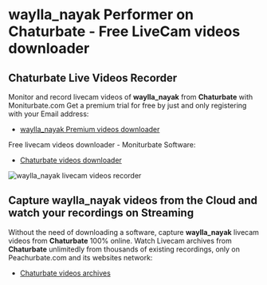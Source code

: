# waylla_nayak Performer on Chaturbate - Free LiveCam videos downloader

## Chaturbate Live Videos Recorder

Monitor and record livecam videos of **waylla_nayak** from **Chaturbate** with Moniturbate.com
Get a premium trial for free by just and only registering with your Email address:
* [waylla_nayak Premium videos downloader](https://moniturbate.com/request-demo-licence-key.html)

Free livecam videos downloader - Moniturbate Software:
* [Chaturbate videos downloader](https://moniturbate.com/moniturbate-download-software.html)

![waylla_nayak livecam videos recorder](https://peachurnet.com/templates/moniturbate-software.png)


## Capture waylla_nayak videos from the Cloud and watch your recordings on Streaming

Without the need of downloading a software, capture **waylla_nayak** livecam videos from **Chaturbate** 100% online.
Watch Livecam archives from **Chaturbate** unlimitedly from thousands of existing recordings, only on Peachurbate.com and its websites network:
* [Chaturbate videos archives](https://peachurnet.com/)